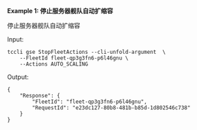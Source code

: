 **Example 1: 停止服务器舰队自动扩缩容**

停止服务器舰队自动扩缩容

Input: 

```
tccli gse StopFleetActions --cli-unfold-argument  \
    --FleetId fleet-qp3g3fn6-p6l46gnu \
    --Actions AUTO_SCALING
```

Output: 
```
{
    "Response": {
        "FleetId": "fleet-qp3g3fn6-p6l46gnu",
        "RequestId": "e23dc127-80b8-481b-b85d-1d802546c738"
    }
}
```

